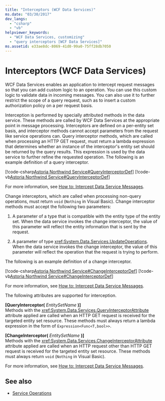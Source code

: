 ```yaml
---
title: "Interceptors (WCF Data Services)"
ms.date: "03/30/2017"
dev_langs: 
  - "csharp"
  - "vb"
helpviewer_keywords: 
  - "WCF Data Services, customizing"
  - "query interceptors [WCF Data Services]"
ms.assetid: e33ae8dc-8069-41d0-99a0-75ff28db7050
---
```

# Interceptors (WCF Data Services)
WCF Data Services enables an application to intercept request messages so that you can add custom logic to an operation. You can use this custom logic to validate data in incoming messages. You can also use it to further restrict the scope of a query request, such as to insert a custom authorization policy on a per request basis.  
  
 Interception is performed by specially attributed methods in the data service. These methods are called by WCF Data Services at the appropriate point in message processing. Interceptors are defined on a per-entity set basis, and interceptor methods cannot accept parameters from the request like service operations can. Query interceptor methods, which are called when processing an HTTP GET request, must return a lambda expression that determines whether an instance of the interceptor's entity set should be returned by the query results. This expression is used by the data service to further refine the requested operation. The following is an example definition of a query interceptor.  
  
 [!code-csharp[Astoria Northwind Service#QueryInterceptorDef](../../../../samples/snippets/csharp/VS_Snippets_Misc/astoria_northwind_service/cs/northwind2.svc.cs#queryinterceptordef)]
 [!code-vb[Astoria Northwind Service#QueryInterceptorDef](../../../../samples/snippets/visualbasic/VS_Snippets_Misc/astoria_northwind_service/vb/northwind2.svc.vb#queryinterceptordef)]  
  
 For more information, see [How to: Intercept Data Service Messages](how-to-intercept-data-service-messages-wcf-data-services.md).  
  
 Change interceptors, which are called when processing non-query operations, must return `void` (`Nothing` in Visual Basic). Change interceptor methods must accept the following two parameters:  
  
1. A parameter of a type that is compatible with the entity type of the entity set. When the data service invokes the change interceptor, the value of this parameter will reflect the entity information that is sent by the request.  
  
2. A parameter of type <xref:System.Data.Services.UpdateOperations>. When the data service invokes the change interceptor, the value of this parameter will reflect the operation that the request is trying to perform.  
  
 The following is an example definition of a change interceptor.  
  
 [!code-csharp[Astoria Northwind Service#ChangeInterceptorDef](../../../../samples/snippets/csharp/VS_Snippets_Misc/astoria_northwind_service/cs/northwind2.svc.cs#changeinterceptordef)]
 [!code-vb[Astoria Northwind Service#ChangeInterceptorDef](../../../../samples/snippets/visualbasic/VS_Snippets_Misc/astoria_northwind_service/vb/northwind2.svc.vb#changeinterceptordef)]  
  
 For more information, see [How to: Intercept Data Service Messages](how-to-intercept-data-service-messages-wcf-data-services.md).  
  
 The following attributes are supported for interception.  
  
 **[QueryInterceptor(** *EntitySetName* **)]**  
 Methods with the <xref:System.Data.Services.QueryInterceptorAttribute> attribute applied are called when an HTTP GET request is received for the targeted entity set resource. These methods must always return a lambda expression in the form of `Expression<Func<T,bool>>`.  
  
 **[ChangeInterceptor(** *EntitySetName* **)]**  
 Methods with the <xref:System.Data.Services.ChangeInterceptorAttribute> attribute applied are called when an HTTP request other than HTTP GET request is received for the targeted entity set resource. These methods must always return `void` (`Nothing` in Visual Basic).  
  
 For more information, see [How to: Intercept Data Service Messages](how-to-intercept-data-service-messages-wcf-data-services.md).  
  
## See also

- [Service Operations](service-operations-wcf-data-services.md)
